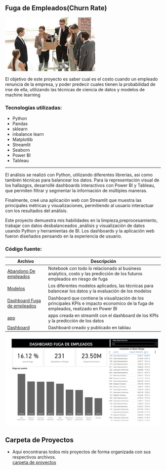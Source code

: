 ## Fuga de Empleados(Churn Rate) 
![logo](https://github.com/luishernand/fuga_empleados/blob/main/fuga.jpg)


El objetivo de este proyecto es saber cual es el costo cuando un empleado renuncia de la empresa, y poder predecir cuales tienen la probabilidad de irse de ella, utilizando las  técnicas de ciencia de datos y modelos de machine learning  
### Tecnologías utilizadas:
- Python
- Pandas
- sklearn
- inbalance learn
- Matplotlib
- Streamlit
- Seaborn
- Power BI
- Tableau
________________________________________
El análisis se realizó con Python, utilizando diferentes librerías, asi como también técnicas para balancear los datos.
Para la representación visual de los hallazgos, desarrollé dashboards interactivos con Power BI y Tableau, que permiten filtrar y segmentar la información de múltiples maneras.    

Finalmente, creé una aplicación web con Streamlit que muestra las principales métricas y visualizaciones, permitiendo al usuario interactuar con los resultados del análisis.    

Este proyecto demuestra mis habilidades en la limpieza,preprocesamiento, trabajar con datos desbalanceados ,análisis y visualización de datos usando Python y herramientas de BI. Los dashboards y la aplicación web fueron diseñados pensando en la experiencia de usuario. 

### Código fuente: 
| Archivo | Descripción  |
|----------|-------------|
| [Abandono De empleados](https://nbviewer.org/github/luishernand/fuga_empleados/blob/main/Abandono%20de%20empleados.ipynb)  |Notebook con todo lo relacionado al business analytics, costo y las predicción de los futuros empleados en riesgo de fuga |     
| [Modelos](https://nbviewer.org/github/luishernand/fuga_empleados/blob/main/Modelos.ipynb)   | Los diferentes modelos aplicados, las técnicas para balancear los datos y la evaluación de los modelos   |  
| [Dashboard Fuga de empleados](https://github.com/luishernand/fuga_empleados/blob/main/dashboard%20fuga%20de%20empleados.pbix)   | Dashboard que contiene la visualización de los principales KPIs e impacto economico de la fuga de empleados, realizado en Power BI |
| [app](https://github.com/luishernand/fuga_empleados/blob/main/app.py)   | apps creada en streamlit con el dashboard de los KPIs y la predicción de los datos |
| [Dashboard](https://public.tableau.com/views/fugadeempleados/Dashboard1?:language=es-ES&publish=yes&:sid=&:display_count=n&:origin=viz_share_link)  | Dashboard creado y publicado en tablau |

![PBI](https://github.com/luishernand/fuga_empleados/blob/main/PBI.png)

## Carpeta de Proyectos    
- Aqui encontraras todos mis proyectos de forma organizada  con sus respectivos archivos.  
[carpeta de proyectos](https://github.com/luishernand/repositorios)

